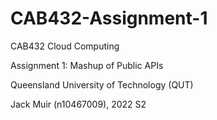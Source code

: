 # CAB432-Assignment-1
CAB432 Cloud Computing

Assignment 1: Mashup of Public APIs

Queensland University of Technology (QUT)

Jack Muir (n10467009), 2022 S2
